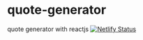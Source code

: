 # quote-generator
quote generator with reactjs
[![Netlify Status](https://api.netlify.com/api/v1/badges/a441ee15-56ff-4fb4-a037-50c908f47e8b/deploy-status)](https://app.netlify.com/sites/quottes/deploys)

